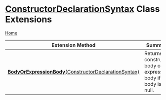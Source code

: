 # [ConstructorDeclarationSyntax](https://docs.microsoft.com/en-us/dotnet/api/microsoft.codeanalysis.csharp.syntax.constructordeclarationsyntax) Class Extensions

[Home](../../../../../README.md)

| Extension Method | Summary |
| ---------------- | ------- |
| [**BodyOrExpressionBody**(ConstructorDeclarationSyntax)](../../../../../Roslynator/CSharp/SyntaxExtensions/BodyOrExpressionBody/README.md#Roslynator_CSharp_SyntaxExtensions_BodyOrExpressionBody_Microsoft_CodeAnalysis_CSharp_Syntax_ConstructorDeclarationSyntax_) | Returns constructor body or an expression body if the body is null\. |


